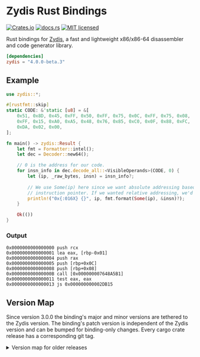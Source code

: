 Zydis Rust Bindings
===================

[![Crates.io][crates-badge]][crates-url]
[![docs.rs][docs-badge]][docs-url]
[![MIT licensed][mit-badge]][mit-url]

Rust bindings for [Zydis][zydis], a fast and lightweight x86/x86-64 
disassembler and code generator library.

[crates-badge]: https://img.shields.io/crates/v/zydis.svg
[crates-url]: https://crates.io/crates/zydis
[docs-badge]: https://docs.rs/zydis/badge.svg
[docs-url]: https://docs.rs/zydis/
[mit-badge]: https://img.shields.io/badge/license-MIT-blue.svg
[mit-url]: https://github.com/zyantific/zydis-rs/blob/master/LICENSE
[zydis]: https://github.com/zyantific/zydis

```toml
[dependencies]
zydis = "4.0.0-beta.3"
```

## Example
```rust
use zydis::*;

#[rustfmt::skip]
static CODE: &'static [u8] = &[
    0x51, 0x8D, 0x45, 0xFF, 0x50, 0xFF, 0x75, 0x0C, 0xFF, 0x75, 0x08,
    0xFF, 0x15, 0xA0, 0xA5, 0x48, 0x76, 0x85, 0xC0, 0x0F, 0x88, 0xFC,
    0xDA, 0x02, 0x00,
];

fn main() -> zydis::Result {
    let fmt = Formatter::intel();
    let dec = Decoder::new64();

    // 0 is the address for our code.
    for insn_info in dec.decode_all::<VisibleOperands>(CODE, 0) {
        let (ip, _raw_bytes, insn) = insn_info?;
        
        // We use Some(ip) here since we want absolute addressing based on the given
        // instruction pointer. If we wanted relative addressing, we'd use `None` instead.
        println!("0x{:016X} {}", ip, fmt.format(Some(ip), &insn)?);
    }

    Ok(())
}
```

### Output

```text
0x0000000000000000 push rcx
0x0000000000000001 lea eax, [rbp-0x01]
0x0000000000000004 push rax
0x0000000000000005 push [rbp+0x0C]
0x0000000000000008 push [rbp+0x08]
0x000000000000000B call [0x000000007648A5B1]
0x0000000000000011 test eax, eax
0x0000000000000013 js 0x000000000002DB15
```

## Version Map

Since version 3.0.0 the binding's major and minor versions are tethered to the Zydis version. The binding's patch 
version is independent of the Zydis version and can be bumped for binding-only changes. Every cargo crate release
has a corresponding git tag.

<details>
  <summary>Version map for older releases</summary>

| Bindings | Zydis                                                                                                      |
|----------|------------------------------------------------------------------------------------------------------------|
| v0.0.4   | [v2.0.2](https://github.com/zyantific/zydis/tree/v2.0.2)                                                   |
| v0.0.3   | [v2.0.0-develop@e967510](https://github.com/zyantific/zydis/tree/e967510fb251cf39a3556942b58218a9dcac5554) |
| v0.0.2   | [v2.0.0-alpha2](https://github.com/zyantific/zydis/tree/v2.0.0-alpha2)                                     |
| v0.0.1   | [v2.0.0-develop@4a79d57](https://github.com/zyantific/zydis/tree/4a79d5762ea7f15a5961733cc6d3a7704d3d5206) |

</details>

<!-- for some reason this comment is required to not break MD parsing in rustdoc -->
